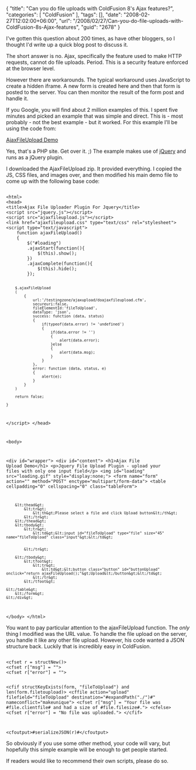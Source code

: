 {
	"title": "Can you do file uploads with ColdFusion 8's Ajax features?",
	"categories": [
		"ColdFusion"
	],
	"tags": [],
	"date": "2008-02-27T12:02:00+06:00",
	"url": "/2008/02/27/Can-you-do-file-uploads-with-ColdFusion-8s-Ajax-features",
	"guid": "2678"
}

I've gotten this question about 200 times, as have other bloggers, so I thought I'd write up a quick blog post to discuss it.
<!--more-->
The short answer is no. Ajax, specifically the feature used to make HTTP requests, cannot do file uploads. Period. This is a security feature enforced at the browser level. 

However there are workarounds. The typical workaround uses JavaScript to create a hidden iframe. A new form is created here and then that form is posted to the server. You can then monitor the result of the form post and handle it.

If you Google, you will find about 2 million examples of this. I spent five minutes and picked an example that was simple and direct. This is - most probably - not the best example - but it worked. For this example I'll be using the code from:

<a href="http://www.phpletter.com/Demo/AjaxFileUpload-Demo/">AjaxFileUpload Demo</a>

Yes, that's a PHP site. Get over it. ;) The example makes use of <a href="http://jquery.com/">jQuery</a> and runs as a jQuery plugin. 

I downloaded the AjaxFileUpload zip. It provided everything. I copied the JS, CSS files, and images over, and then modified his main demo file to come up with the following base code:

<code>
&lt;html&gt;
&lt;head&gt;
&lt;title&gt;Ajax File Uploader Plugin For Jquery&lt;/title&gt;
&lt;script src="jquery.js"&gt;&lt;/script&gt;
&lt;script src="ajaxfileupload.js"&gt;&lt;/script&gt;
&lt;link href="ajaxfileupload.css" type="text/css" rel="stylesheet"&gt;
&lt;script type="text/javascript"&gt;
	function ajaxFileUpload()
	{
		$("#loading")
		.ajaxStart(function(){
			$(this).show();
		})
		.ajaxComplete(function(){
			$(this).hide();
		});

		$.ajaxFileUpload
		(
			{
				url:'/testingzone/ajaxupload/doajaxfileupload.cfm',
				secureuri:false,
				fileElementId:'fileToUpload',
				dataType: 'json',
				success: function (data, status)
				{ 
					if(typeof(data.error) != 'undefined')
					{
						if(data.error != '')
						{
							alert(data.error);
						}else
						{
							alert(data.msg);
						}
					}
				},
				error: function (data, status, e)
				{
					alert(e);
				}
			}
		)
		
		return false;

	}
&lt;/script&gt;	
&lt;/head&gt;

&lt;body&gt;
	
&lt;div id="wrapper"&gt;
    &lt;div id="content"&gt;
    	&lt;h1&gt;Ajax File Upload Demo&lt;/h1&gt;
    	&lt;p&gt;Jquery File Upload Plugin  - upload your files with only one input field&lt;/p&gt;
		&lt;img id="loading" src="loading.gif" style="display:none;"&gt;
		&lt;form name="form" action="" method="POST" enctype="multipart/form-data"&gt;
		&lt;table cellpadding="0" cellspacing="0" class="tableForm"&gt;

		&lt;thead&gt;
			&lt;tr&gt;
				&lt;th&gt;Please select a file and click Upload button&lt;/th&gt;
			&lt;/tr&gt;
		&lt;/thead&gt;
		&lt;tbody&gt;	
			&lt;tr&gt;
				&lt;td&gt;&lt;input id="fileToUpload" type="file" size="45" name="fileToUpload" class="input"&gt;&lt;/td&gt;	

					
			&lt;/tr&gt;

		&lt;/tbody&gt;
			&lt;tfoot&gt;
				&lt;tr&gt;
					&lt;td&gt;&lt;button class="button" id="buttonUpload" onclick="return ajaxFileUpload();"&gt;Upload&lt;/button&gt;&lt;/td&gt;
				&lt;/tr&gt;
			&lt;/tfoot&gt;
	
	&lt;/table&gt;
		&lt;/form&gt;    	
    &lt;/div&gt;
    

&lt;/body&gt;
&lt;/html&gt;
</code>

You want to pay particular attention to the ajaxFileUpload function. The <i>only</i> thing I modified was the URL value. To handle the file upload on the server, you handle it like any other file upload. However, his code wanted a JSON structure back. Luckily that is incredibly easy in ColdFusion.

<code>
&lt;cfset r = structNew()&gt;
&lt;cfset r["msg"] = ""&gt;
&lt;cfset r["error"] = ""&gt;

&lt;cfif structKeyExists(form, "fileToUpload") and len(form.filetoupload)&gt;
	&lt;cffile action="upload" filefield="fileToUpload" destination="#expandPath("./")#" nameconflict="makeunique"&gt;
	&lt;cfset r["msg"] = "Your file was #file.clientfile# and had a size of #file.filesize#."&gt;
&lt;cfelse&gt;
	&lt;cfset r["error"] = "No file was uploaded."&gt;
&lt;/cfif&gt;

&lt;cfoutput&gt;#serializeJSON(r)#&lt;/cfoutput&gt;
</code>

So obviously if you use some other method, your code will vary, but hopefully this simple example will be enough to get people started.

If readers would like to recommend their own scripts, please do so.
